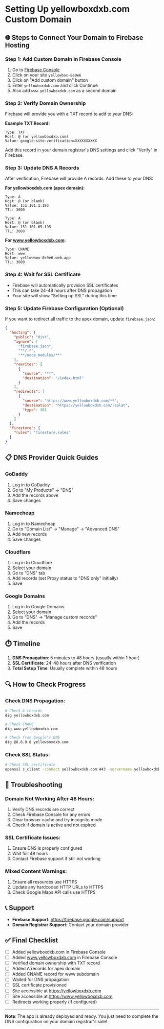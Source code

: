 # Setting Up yellowboxdxb.com Custom Domain

## 🌐 Steps to Connect Your Domain to Firebase Hosting

### Step 1: Add Custom Domain in Firebase Console

1. Go to [Firebase Console](https://console.firebase.google.com/project/yellowbox-8e0e6/hosting/sites)
2. Click on your site `yellowbox-8e0e6`
3. Click on "Add custom domain" button
4. Enter `yellowboxdxb.com` and click Continue
5. Also add `www.yellowboxdxb.com` as a second domain

### Step 2: Verify Domain Ownership

Firebase will provide you with a TXT record to add to your DNS:

**Example TXT Record:**
```
Type: TXT
Host: @ (or yellowboxdxb.com)
Value: google-site-verification=XXXXXXXXXX
```

Add this record in your domain registrar's DNS settings and click "Verify" in Firebase.

### Step 3: Update DNS A Records

After verification, Firebase will provide A records. Add these to your DNS:

**For yellowboxdxb.com (apex domain):**
```
Type: A
Host: @ (or blank)
Value: 151.101.1.195
TTL: 3600

Type: A
Host: @ (or blank)
Value: 151.101.65.195
TTL: 3600
```

**For www.yellowboxdxb.com:**
```
Type: CNAME
Host: www
Value: yellowbox-8e0e6.web.app
TTL: 3600
```

### Step 4: Wait for SSL Certificate

- Firebase will automatically provision SSL certificates
- This can take 24-48 hours after DNS propagation
- Your site will show "Setting up SSL" during this time

### Step 5: Update Firebase Configuration (Optional)

If you want to redirect all traffic to the apex domain, update `firebase.json`:

```json
{
  "hosting": {
    "public": "dist",
    "ignore": [
      "firebase.json",
      "**/.*",
      "**/node_modules/**"
    ],
    "rewrites": [
      {
        "source": "**",
        "destination": "/index.html"
      }
    ],
    "redirects": [
      {
        "source": "https://www.yellowboxdxb.com/**",
        "destination": "https://yellowboxdxb.com/:splat",
        "type": 301
      }
    ]
  },
  "firestore": {
    "rules": "firestore.rules"
  }
}
```

## 📋 DNS Provider Quick Guides

### GoDaddy
1. Log in to GoDaddy
2. Go to "My Products" → "DNS"
3. Add the records above
4. Save changes

### Namecheap
1. Log in to Namecheap
2. Go to "Domain List" → "Manage" → "Advanced DNS"
3. Add new records
4. Save changes

### Cloudflare
1. Log in to Cloudflare
2. Select your domain
3. Go to "DNS" tab
4. Add records (set Proxy status to "DNS only" initially)
5. Save

### Google Domains
1. Log in to Google Domains
2. Select your domain
3. Go to "DNS" → "Manage custom records"
4. Add the records
5. Save

## ⏱️ Timeline

1. **DNS Propagation**: 5 minutes to 48 hours (usually within 1 hour)
2. **SSL Certificate**: 24-48 hours after DNS verification
3. **Total Setup Time**: Usually complete within 48 hours

## 🔍 How to Check Progress

### Check DNS Propagation:
```bash
# Check A records
dig yellowboxdxb.com

# Check CNAME
dig www.yellowboxdxb.com

# Check from Google's DNS
dig @8.8.8.8 yellowboxdxb.com
```

### Check SSL Status:
```bash
# Check SSL certificate
openssl s_client -connect yellowboxdxb.com:443 -servername yellowboxdxb.com
```

## 🚨 Troubleshooting

### Domain Not Working After 48 Hours:
1. Verify DNS records are correct
2. Check Firebase Console for any errors
3. Clear browser cache and try incognito mode
4. Check if domain is active and not expired

### SSL Certificate Issues:
1. Ensure DNS is properly configured
2. Wait full 48 hours
3. Contact Firebase support if still not working

### Mixed Content Warnings:
1. Ensure all resources use HTTPS
2. Update any hardcoded HTTP URLs to HTTPS
3. Check Google Maps API calls use HTTPS

## 📞 Support

- **Firebase Support**: https://firebase.google.com/support
- **Domain Registrar Support**: Contact your domain provider

## ✅ Final Checklist

- [ ] Added yellowboxdxb.com in Firebase Console
- [ ] Added www.yellowboxdxb.com in Firebase Console
- [ ] Verified domain ownership with TXT record
- [ ] Added A records for apex domain
- [ ] Added CNAME record for www subdomain
- [ ] Waited for DNS propagation
- [ ] SSL certificate provisioned
- [ ] Site accessible at https://yellowboxdxb.com
- [ ] Site accessible at https://www.yellowboxdxb.com
- [ ] Redirects working properly (if configured)

---

**Note**: The app is already deployed and ready. You just need to complete the DNS configuration on your domain registrar's side!